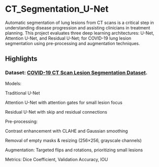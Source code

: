 # CT_Segmentation_U-Net
Automatic segmentation of lung lesions from CT scans is a critical step in understanding disease progression and assisting clinicians in treatment planning.
This project evaluates three deep learning architectures: U-Net, Attention U-Net, and Residual U-Net; for COVID-19 lung lesion segmentation using pre-processing and augmentation techniques.

## Highlights

### Dataset: [COVID-19 CT Scan Lesion Segmentation Dataset](https://www.kaggle.com/datasets/maedemaftouni/covid19-ct-scan-lesion-segmentation-dataset).
 

Models:

Traditional U-Net 

Attention U-Net with attention gates for small lesion focus 

Residual U-Net with skip and residual connections

Pre-processing:

Contrast enhancement with CLAHE and Gaussian smoothing 

Removal of empty masks & resizing (256×256, grayscale channels) 

Augmentation: Targeted flips and rotations, prioritizing small lesions 

Metrics: Dice Coefficient, Validation Accuracy, IOU
